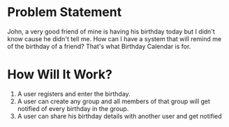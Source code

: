 # Problem Statement

John, a very good friend of mine is having his birthday today but I didn't know cause he didn't tell me. How can I have a system that will remind me of the birthday of a friend? That's what Birthday Calendar is for.

# How Will It Work?

1. A user registers and enter the birthday.
2. A user can create any group and all members of that group will get notified of every birthday in the group.
3. A user can share his birthday details with another user and get notified
